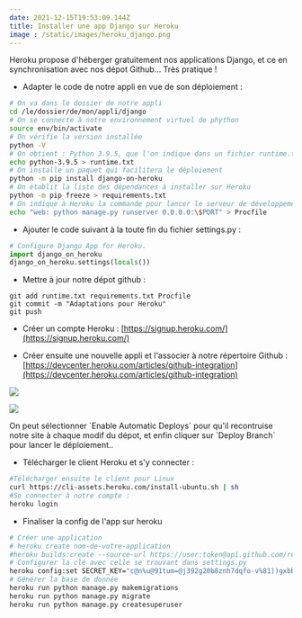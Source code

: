 ```yaml
---
date: 2021-12-15T19:53:09.144Z
title: Installer une app Django sur Heroku
image : /static/images/heroku_django.png
---
```

Heroku propose d'héberger gratuitement nos applications Django, et ce en synchronisation avec nos dépot Github... Très pratique !

* Adapter le code de notre appli en vue de son déploiement :

```bash
# On va dans le dossier de notre appli
cd /le/dossier/de/mon/appli/django
# On se connecte à notre environnement virtuel de phython
source env/bin/activate
# On vérifie la version installée
python -V
# On obtient : Python 3.9.5, que l'on indique dans un fichier runtime.txt
echo python-3.9.5 > runtime.txt
# On installe un paquet qui facilitera le déploiement
python -m pip install django-on-heroku
# On établit la liste des dépendances à installer sur Heroku
python -m pip freeze > requirements.txt
# On indique à Heroku la commande pour lancer le serveur de développement
echo "web: python manage.py runserver 0.0.0.0:\$PORT" > Procfile
```

* Ajouter le code suivant à la toute fin du fichier settings.py :

```python
# Configure Django App for Heroku.
import django_on_heroku
django_on_heroku.settings(locals())
```

* Mettre à jour notre dépot github :

```
git add runtime.txt requirements.txt Procfile
git commit -m "Adaptations pour Heroku"
git push
```

* Créer un compte Heroku : [https://signup.heroku.com/](https://signup.heroku.com/)

* Créer ensuite une nouvelle appli et l'associer à notre répertoire Github : [https://devcenter.heroku.com/articles/github-integration](https://devcenter.heroku.com/articles/github-integration)

![](/assets/search-and-cionnect.PNG)

![](/assets/deploy.PNG) 

On peut sélectionner \`Enable Automatic Deploys\` pour qu'il recontruise notre site à chaque modif du dépot, et enfin cliquer sur \`Deploy Branch\` pour lancer le déploiement..

* Télécharger le client Heroku et s'y connecter :

```bash
#Télécharger ensuite le client pour Linux
curl https://cli-assets.heroku.com/install-ubuntu.sh | sh
#Se connecter à notre compte :
heroku login
```

* Finaliser la config de l'app sur heroku

```bash
# Créer une application
# heroku create nom-de-votre-application
#heroku builds:create --source-url https://user:token@api.github.com/repos/<username>/<repo name>/tarball/master/ --app <app-name>
# Configurer la clé avec celle se trouvant dans settings.py
heroku config:set SECRET_KEY="c@n%u@91tum=@j392g20b8znh7dqfo-v%81))gxbbmu$=dy_*)"
# Générer la base de donnée
heroku run python manage.py makemigrations
heroku run python manage.py migrate
heroku run python manage.py createsuperuser
```
